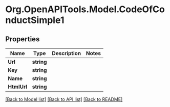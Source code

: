 # Org.OpenAPITools.Model.CodeOfConductSimple1

## Properties

Name | Type | Description | Notes
------------ | ------------- | ------------- | -------------
**Url** | **string** |  | 
**Key** | **string** |  | 
**Name** | **string** |  | 
**HtmlUrl** | **string** |  | 

[[Back to Model list]](../README.md#documentation-for-models) [[Back to API list]](../README.md#documentation-for-api-endpoints) [[Back to README]](../README.md)

